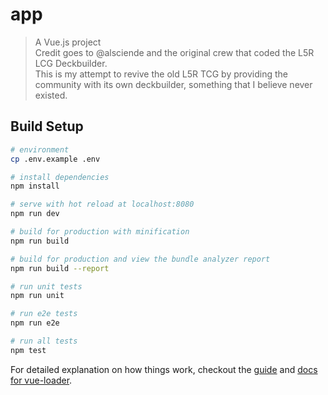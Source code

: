 # app

> A Vue.js project  
> Credit goes to @alsciende and the original crew that coded the L5R LCG Deckbuilder.  
> This is my attempt to revive the old L5R TCG by providing the community with its own deckbuilder, something that I believe never existed.  

## Build Setup

``` bash
# environment
cp .env.example .env

# install dependencies
npm install

# serve with hot reload at localhost:8080
npm run dev

# build for production with minification
npm run build

# build for production and view the bundle analyzer report
npm run build --report

# run unit tests
npm run unit

# run e2e tests
npm run e2e

# run all tests
npm test
```

For detailed explanation on how things work, checkout the [guide](http://vuejs-templates.github.io/webpack/) and [docs for vue-loader](http://vuejs.github.io/vue-loader).
